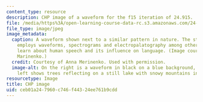 ```yaml
---
content_type: resource
description: CHP image of a waveform for the f15 iteration of 24.915.
file: /media/https%3A/open-learning-course-data-rc.s3.amazonaws.com/24-915-linguistic-phonetics-fall-2015/ceb01a247960c746f44324ee761b9cdd_24-915f15.jpg
file_type: image/jpeg
image_metadata:
  caption: A waveform shown next to a similar pattern in nature. The study of phonetics
    employs waveforms, spectrograms and electropalatography among other methods to
    learn about human speech and its influence on language. (Image courtesy of Anna
    Marinenko.)
  credit: Courtesy of Anna Merinenko. Used with permission.
  image-alt: On the right is a waveform in black on a blue background, and on the
    left shows trees reflecting on a still lake with snowy mountains in the background.
resourcetype: Image
title: CHP image
uid: ceb01a24-7960-c746-f443-24ee761b9cdd
---
```

